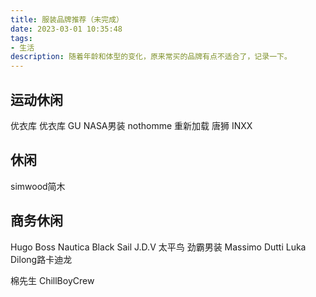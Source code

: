 ```yaml
---
title: 服装品牌推荐（未完成）
date: 2023-03-01 10:35:48
tags:
- 生活
description: 随着年龄和体型的变化，原来常买的品牌有点不适合了，记录一下。
---
```


## 运动休闲

优衣库
优衣库 GU
NASA男装
nothomme
重新加载
唐狮
INXX

## 休闲

simwood简木

## 商务休闲

Hugo Boss
Nautica Black Sail
J.D.V
太平鸟
劲霸男装
Massimo Dutti
Luka Dilong路卡迪龙

棉先生
ChillBoyCrew
